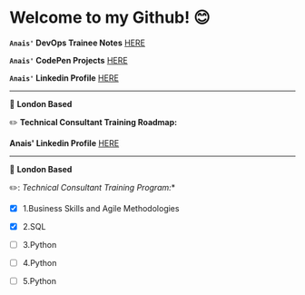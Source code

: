 # Welcome to my Github! :blush:

**`Anais'` DevOps Trainee Notes** [HERE](/docs)

**`Anais'` CodePen Projects** [HERE](https://codepen.io/tangintech)

**`Anais'` Linkedin Profile** [HERE](https://www.linkedin.com/in/anais-tang/)

---
:round_pushpin: **London Based**

:pencil2: **Technical Consultant Training Roadmap:**


**Anais' Linkedin Profile** [HERE](https://www.linkedin.com/in/anais-tang/)

---
:round_pushpin: **London Based**

:pencil2:: *Technical Consultant Training Program:**

- [x] 1.Business Skills and Agile Methodologies
- [x] 2.SQL
- [ ] 3.Python
- [ ] 4.Python
- [ ] 5.Python

 
